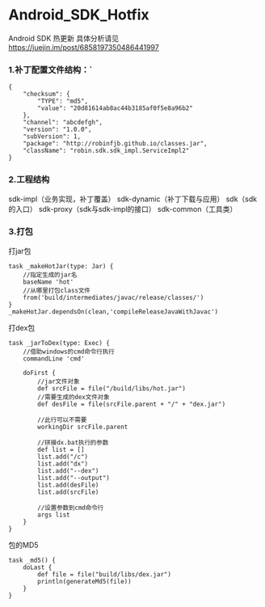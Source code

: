 # Android_SDK_Hotfix
Android SDK 热更新
具体分析请见 https://juejin.im/post/6858197350486441997

### 1.补丁配置文件结构：`
```
{
    "checksum": {
        "TYPE": "md5",
        "value": "20d81614ab8ac44b3185af0f5e8a96b2"
    },
    "channel": "abcdefgh",
    "version": "1.0.0",
    "subVersion": 1,
    "package": "http://robinfjb.github.io/classes.jar",
    "className": "robin.sdk.sdk_impl.ServiceImpl2"
}
```
### 2.工程结构
sdk-impl（业务实现，补丁覆盖）
sdk-dynamic（补丁下载与应用）
sdk（sdk的入口）
sdk-proxy（sdk与sdk-impl的接口）
sdk-common（工具类）

### 3.打包
打jar包
```
task _makeHotJar(type: Jar) {
    //指定生成的jar名
    baseName 'hot'
    //从哪里打包class文件
    from('build/intermediates/javac/release/classes/')
}
_makeHotJar.dependsOn(clean,'compileReleaseJavaWithJavac')
```

打dex包
```
task _jarToDex(type: Exec) {
    //借助windows的cmd命令行执行
    commandLine 'cmd'

    doFirst {
        //jar文件对象
        def srcFile = file("/build/libs/hot.jar")
        //需要生成的dex文件对象
        def desFile = file(srcFile.parent + "/" + "dex.jar")

        //此行可以不需要
        workingDir srcFile.parent

        //拼接dx.bat执行的参数
        def list = []
        list.add("/c")
        list.add("dx")
        list.add("--dex")
        list.add("--output")
        list.add(desFile)
        list.add(srcFile)

        //设置参数到cmd命令行
        args list
    }
}
```

包的MD5
```
task _md5() {
    doLast {
        def file = file("build/libs/dex.jar")
        println(generateMd5(file))
    }
}
```

